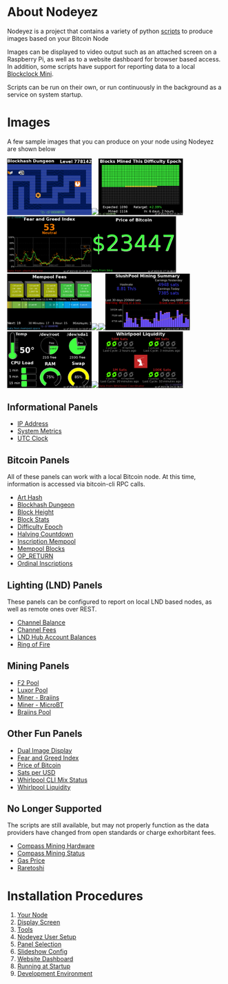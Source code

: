 # About Nodeyez

Nodeyez is a project that contains a variety of python [scripts](./scripts) to
produce images based on your Bitcoin Node

Images can be displayed to video output such as an attached screen on a
Raspberry Pi, as well as to a website dashboard for browser based access. In
addition, some scripts have support for reporting data to a local
[Blockclock Mini](https://blockclockmini.com/).

Scripts can be run on their own, or run continuously in the background as a service on system startup.

# Images

A few sample images that you can produce on your node using Nodeyez are shown below

<img src="./images/arthashdungeon.png" width=196 /><img src="./images/channelbalance.png" width=196 /><img src="./images/difficultyepoch.png" width=196 /><img src="./images/fearandgreed.png" width=196 /><img src="./images/fiatprice.png" width=196 /><img src="./images/mempoolblocks.png" width=196 /><img src="./images/minerbraiins.png" width=196 /><img src="./images/satsperusd.png" width=196 /><img src="./images/braiinspool.png" width=196 /><img src="./images/sysinfo.png" width=196 /><img src="./images/whirlpoolclimix.png" width=196 /><img src="./images/whirlpoolliquidity.png" width=196 />

## Informational Panels

* [IP Address](./_docs/script-ipaddress.md)
* [System Metrics](./_docs/script-sysinfo.md)
* [UTC Clock](./_docs/script-utcclock.md)

## Bitcoin Panels

All of these panels can work with a local Bitcoin node. At this time, information is accessed via bitcoin-cli RPC calls.

* [Art Hash](./_docs/script-arthash.md)
* [Blockhash Dungeon](./_docs/script-arthashdungeon.md)
* [Block Height](./_docs/script-blockheight.md)
* [Block Stats](./_docs/script-blockstats.md)
* [Difficulty Epoch](./_docs/script-difficultyepoch.md)
* [Halving Countdown](./_docs/script-halving.md)
* [Inscription Mempool](./_docs/script-inscriptionmempool.md)
* [Mempool Blocks](./_docs/script-mempoolblocks.md)
* [OP_RETURN](./_docs/script-opreturn.md)
* [Ordinal Inscriptions](./_docs/script-ordinals.md)

## Lighting (LND) Panels

These panels can be configured to report on local LND based nodes, as well as remote ones over REST.

* [Channel Balance](./_docs/script-channelbalance.md)
* [Channel Fees](./_docs/script-channelfees.md)
* [LND Hub Account Balances](./_docs/script-lndhub.md)
* [Ring of Fire](./_docs/script-rofstatus.md)

## Mining Panels

* [F2 Pool](./_docs/script-f2pool.md)
* [Luxor Pool](./_docs/script-luxor-mining-hashrate.md)
* [Miner - Braiins](./_docs/script-minerbraiins.md)
* [Miner - MicroBT](./_docs/script-minermicrobt.md)
* [Braiins Pool](./_docs/script-braiinspool.md)

## Other Fun Panels

* [Dual Image Display](./_docs/script-nodeyezdual.md)
* [Fear and Greed Index](./_docs/script-fearandgreed.md)
* [Price of Bitcoin](./_docs/script-fiatprice.md)
* [Sats per USD](./_docs/script-satsperusd.md)
* [Whirlpool CLI Mix Status](./_docs/script-whirlpoolclimix.md)
* [Whirlpool Liquidity](./_docs/script-whirlpoolliquidity.md)

## No Longer Supported

The scripts are still available, but may not properly function as the data providers have changed from open standards or charge exhorbitant fees.

* [Compass Mining Hardware](./_docs/script-compassmininghardware.md)
* [Compass Mining Status](./_docs/script-compassminingstatus.md)
* [Gas Price](./_docs/script-gasprice.md)
* [Raretoshi](./_docs/script-raretoshi.md)

# Installation Procedures

1. [Your Node](./_install_steps/1yournode.md)
2. [Display Screen](./_install_steps/2displayscreen.md)
3. [Tools](./_install_steps/3tools.md)
4. [Nodeyez User Setup](./_install_steps/4nodeyez.md)
5. [Panel Selection](./_install_steps/5panels.md)
6. [Slideshow Config](./_install_steps/6slideshow.md)
7. [Website Dashboard](./_install_steps/7websitedashboard.md)
8. [Running at Startup](./_install_steps/8runatstartup.md)
9. [Development Environment](./_install_steps/9developer.md)
